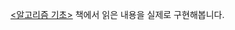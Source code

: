 [<알고리즘 기초>](http://www.hongpub.co.kr/sub.php?goPage=view_product&flashpage=&Code=20170324151353) 책에서 읽은 내용을 실제로 구현해봅니다.
